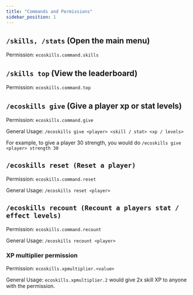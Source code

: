 ```yaml
---
title: "Commands and Permissions"
sidebar_position: 1
---
```


## `/skills, /stats` (Open the main menu)

Permission: `ecoskills.command.skills`

## `/skills top` (View the leaderboard)

Permission: `ecoskills.command.top`

## `/ecoskills give` (Give a player xp or stat levels)

Permission: `ecoskills.command.give`

General Usage: `/ecoskills give <player> <skill / stat> <xp / levels>`

For example, to give a player 30 strength, you would do `/ecoskills give <player> strength 30`

## `/ecoskills reset (Reset a player)`

Permission: `ecoskills.command.reset`

General Usage: `/ecoskills reset <player>`

## `/ecoskills recount (Recount a players stat / effect levels)`

Permission: `ecoskills.command.recount`

General Usage: `/ecoskills recount <player>`

### XP multiplier permission

Permission: `ecoskills.xpmultiplier.<value>`

General Usage: `ecoskills.xpmultiplier.2` would give 2x skill XP to anyone with the permission.
